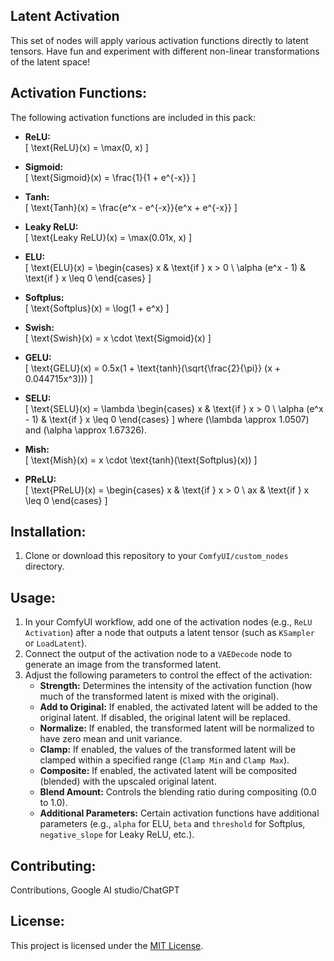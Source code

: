 ## Latent Activation

This set of nodes will apply various activation functions directly to latent tensors. Have fun and experiment with different non-linear transformations of the latent space!

## Activation Functions:

The following activation functions are included in this pack:

- **ReLU:**  
  \[
  \text{ReLU}(x) = \max(0, x)
  \]

- **Sigmoid:**  
  \[
  \text{Sigmoid}(x) = \frac{1}{1 + e^{-x}}
  \]

- **Tanh:**  
  \[
  \text{Tanh}(x) = \frac{e^x - e^{-x}}{e^x + e^{-x}}
  \]

- **Leaky ReLU:**  
  \[
  \text{Leaky ReLU}(x) = \max(0.01x, x)
  \]

- **ELU:**  
  \[
  \text{ELU}(x) = 
  \begin{cases} 
  x & \text{if } x > 0 \\
  \alpha (e^x - 1) & \text{if } x \leq 0 
  \end{cases}
  \]

- **Softplus:**  
  \[
  \text{Softplus}(x) = \log(1 + e^x)
  \]

- **Swish:**  
  \[
  \text{Swish}(x) = x \cdot \text{Sigmoid}(x)
  \]

- **GELU:**  
  \[
  \text{GELU}(x) = 0.5x(1 + \text{tanh}(\sqrt{\frac{2}{\pi}} (x + 0.044715x^3)))
  \]

- **SELU:**  
  \[
  \text{SELU}(x) = \lambda 
  \begin{cases} 
  x & \text{if } x > 0 \\
  \alpha (e^x - 1) & \text{if } x \leq 0 
  \end{cases}
  \]
  where \(\lambda \approx 1.0507\) and \(\alpha \approx 1.67326\).

- **Mish:**  
  \[
  \text{Mish}(x) = x \cdot \text{tanh}(\text{Softplus}(x))
  \]

- **PReLU:**  
  \[
  \text{PReLU}(x) = 
  \begin{cases} 
  x & \text{if } x > 0 \\
  ax & \text{if } x \leq 0 
  \end{cases}
  \]

## Installation:

1. Clone or download this repository to your `ComfyUI/custom_nodes` directory.

## Usage:

1. In your ComfyUI workflow, add one of the activation nodes (e.g., `ReLU Activation`) after a node that outputs a latent tensor (such as `KSampler` or `LoadLatent`).
2. Connect the output of the activation node to a `VAEDecode` node to generate an image from the transformed latent.
3. Adjust the following parameters to control the effect of the activation:
    - **Strength:**  Determines the intensity of the activation function (how much of the transformed latent is mixed with the original).
    - **Add to Original:** If enabled, the activated latent will be added to the original latent. If disabled, the original latent will be replaced.
    - **Normalize:** If enabled, the transformed latent will be normalized to have zero mean and unit variance.
    - **Clamp:** If enabled, the values of the transformed latent will be clamped within a specified range (`Clamp Min` and `Clamp Max`).
    - **Composite:** If enabled, the activated latent will be composited (blended) with the upscaled original latent.
    - **Blend Amount:**  Controls the blending ratio during compositing (0.0 to 1.0).
    - **Additional Parameters:** Certain activation functions have additional parameters (e.g., `alpha` for ELU, `beta` and `threshold` for Softplus, `negative_slope` for Leaky ReLU, etc.).

## Contributing:

Contributions, Google AI studio/ChatGPT 

## License: 

This project is licensed under the [MIT License](LICENSE).
